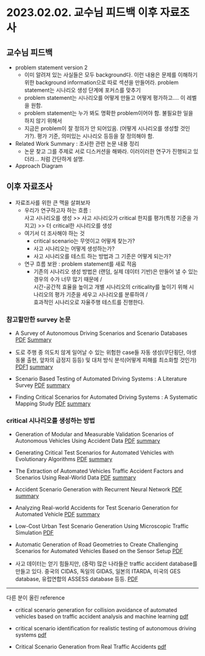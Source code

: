 # 2023.02.02. 교수님 피드백 이후 자료조사

## 교수님 피드백
- problem statement version 2
  - 이미 알려져 있는 사실들은 모두 background다. 이런 내용은 문제를 이해하기 위한 background information으로 따로 섹션을 만들어라. problem statement는 시나리오 생성 단계에 포커스를 맞추기
  - problem statement는 시나리오를 어떻게 만들고 어떻게 평가하고.... 이 레벨을 원함.
  - problem statement는 누가 봐도 명확한 problem이어야 함. 불필요한 일을 하지 않기 위해서
  - 지금은 problem이 잘 정의가 안 되어있음. (어떻게 시나리오를 생성할 것인가?). 평가 기준, 의미있는 시나리오 등등을 잘 정의해야 함.
- Related Work Summary : 조사한 관련 논문 내용 정리
  - 논문 찾고 그를 주제로 서로 디스커션을 해봐라. 이러이러한 연구가 진행되고 있더라... 처럼 간단하게 설명.
- Approach Diagram

## 이후 자료조사 

- 자료조사를 위한 큰 맥을 살펴보자
  - 우리가 연구하고자 하는 흐름 : <br> 사고 시나리오를 생성 >> 사고 시나리오가 critical 한지를 평가(특정 기준을 가지고) >> 더 critical한 시나리오를 생성
  - 여기서 더 조사해야 하는 것
    - critical scenario는 무엇이고 어떻게 찾는가?
    - 사고 시나리오는 어떻게 생성하는가?
    - 사고 시나리오를 테스트 하는 방법과 그 기준은 어떻게 되는가?
  - 연구 흐름 보완 : problem statement를 새로 적음
    - 기존의 시나리오 생성 방법은 (랜덤, 실제 데이터 기반)은 만들어 낼 수 있는 경우의 수가 너무 많기 때문에 /<br> 시간-공간적 효율을 높이고 개별 시나리오의 criticality를 높이기 위해 시나리오의 평가 기준을 세우고 시나리오를 분류하여 /<br> 효과적인 시나리오로 자율주행 테스트를 진행한다.

### 참고할만한 survey 논문

- A Survey of Autonomous Driving Scenarios and Scenario Databases [PDF](/reference_summary/A_Survey_of_Autonomous_Driving_Scenarios_and_Scenario_Databases.pdf) [Summary](/reference_summary/A%20Survey%20of%20Autonomous%20Driving%20Scenarios%20and%20Scenario%20Databases.md)

- 도로 주행 중 의도치 않게 일어날 수 있는 위험한 case들 자동 생성(무단횡단, 야생동물 출현, 앞차의 급정지 등등) 및 대처 방식 분석(어떻게 피해를 최소화할 것인가) [PDF1](Generating%20Critical%20Test%20Scenarios%20for%20Automated%20Vehicles%20with%20Evolutionary%20Algorithms.pdf) [summary](reference_summary/Generating%20Critical%20Test%20Scenarios%20for%20Automated%20Vehicles%20with%20Evolutionary%20Algorithms_summary.md)

- Scenario Based Testing of Automated Driving Systems : A Literature Survey [PDF](../reference_summary/Scenario_Based_Testing_of_Automated_Driving_Systems_A_Literature_Survey.pdf) [summary](../summary/Scenario_based_testing_of_automated_driving_systems_a_literature_survey.md)

- Finding Critical Scenarios for Automated Driving Systems : A Systematic Mapping Study [PDF](../reference_summary/Finding_Critical_Scenarios_for_Automated_Driving_Systems_A_Systematic_Mapping_Study.pdf) [summary](../summary/finding_critical_scenarios_for_automated_driving_systems_a_systematic_mapping_study.md)

### critical 시나리오를 생성하는 방법

- Generation of Modular and Measurable Validation Scenarios of Autonomous Vehicles Using Accident Data [PDF](../reference_summary/Generation_of_Modular_and_Measurable_Validation_Scenarios_for_Autonomous_Vehicles_Using_Accident_Data.pdf) [summary](../summary/Generation_of_modular_and_measurable_validation_scenarios_of_autonomous_vehicles_using_accident_data.md)

- Generating Critical Test Scenarios for Automated Vehicles with Evolutionary Algorithms [PDF](../reference_summary/Generating_Critical_Test_Scenarios_for_Automated_Vehicles_with_Evolutionary_Algorithms.pdf) [summary](../summary/generating_critical_test_scenarios_for_automated_vehicles_with_ecolutionary_algorithms.md)

- The Extraction of Automated Vehicles Traffic Accident Factors and Scenarios Using Real-World Data [PDF](../reference_summary/The_Extraction_of_Automated_Vehicles_Traffic_Accident_Factors_and_Scenarios_Using_Real_World_Data.pdf) [summary](../summary/the_extraction_of_automated_vehicles_traffic_accident_factors_and_scenarios_using_real_world_data.md)

- Accident Scenario Generation with Recurrent Neural Network [PDF](../reference_summary/Accident_Scenario_Generation_with_Recurrent_Neural_Networks.pdf) [summary](../summary/accident_scenario_generation_with_recurrent_nerual_network.md)

- Analyzing Real-world Accidents for Test Scenario Generation for Automated Vehicle [PDF](../reference_summary/Analyzing_Real-world_Accidents_for_Test_Scenario_Generation_for_Automated_Vehicles.pdf) [summary](../summary/analyzing_real_world_accident_for_test_scenario_generation_for_automated_vehicle.md)

- Low-Cost Urban Test Scenario Generation Using Microscopic Traffic Simulation [PDF](../reference_summary/Low-Cost_Urban_Test_Scenario_Generation_Using_Microscopic_Traffic_Simulation.pdf)

- Automatic Generation of Road Geometries to Create Challenging Scenarios for Automated Vehicles Based on the Sensor Setup [PDF](../reference_summary/Automatic_Generation_of_Road_Geometries_to_Create_Challenging_Scenarios_for_Automated_Vehicles_Based_on_the_Sensor_Setup.pdf)

- 사고 데이터는 얻기 힘들지만, (중략) 많은 나라들은 traffic accident database를 만들고 있다. 중국의 CIDAS, 독일의 GIDAS, 일본의 ITARDA, 미국의 GES database, 유럽연합의 ASSESS database 등등. [PDF](/reference_summary/A_Survey_of_Autonomous_Driving_Scenarios_and_Scenario_Databases.pdf)

---

다른 분이 올린 reference 

- critical scenario generation for collision avoidance of automated vehicles based on traffic accident analysis and machine learning [pdf](../reference_다른사람/Critical%20scenario%20generation%20for%20collision%20avoidance%20of%20automated%20vehicles%20based%20on%20traffic%20accident%20analysis%20and%20machine%20learning.pdf)

- critical scenario identification for realistic testing of autonomous driving systems [pdf](../reference_다른사람/Critical%20scenario%20identification%20for%20realistic%20testing%20of%20autonomous%20driving%20systems.pdf)

- Critical Scenario Generation from Real Traffic Accidents [pdf](../reference_다른사람/CSG_Critical_Scenario_Generation_from_Real_Traffic_Accidents.pdf)
